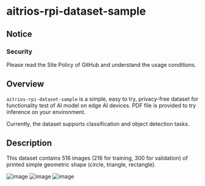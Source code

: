 # aitrios-rpi-dataset-sample

## Notice

### Security

Please read the Site Policy of GitHub and understand the usage conditions.

## Overview

`aitrios-rpi-dataset-sample` is a simple, easy to try, privacy-free dataset for functionality test of AI model on edge AI devices.
PDF file is provided to try inference on your environment.

Currently, the dataset supports classification and object detection tasks.

## Description

This dataset contains 516 images (216 for training, 300 for validation) of printed simple geometric shape (circle, triangle, rectangle).

![image](./images/pic1.png)
![image](./images/pic2.png)
![image](./images/pic3.png)
